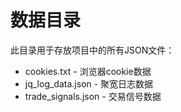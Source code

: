 # 数据目录

此目录用于存放项目中的所有JSON文件：

- cookies.txt - 浏览器cookie数据
- jq_log_data.json - 聚宽日志数据
- trade_signals.json - 交易信号数据